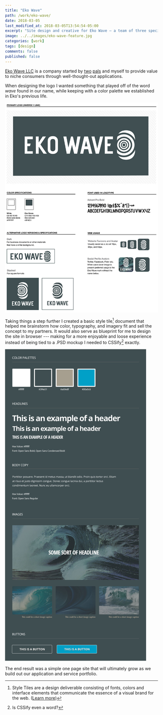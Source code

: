 ```yaml
---
title: "Eko Wave"
path: /work/eko-wave/
date: 2018-03-05
last_modified_at: 2018-03-05T13:54:54-05:00
excerpt: "Site design and creative for Eko Wave — a team of three specializing in niche applications."
image: ../../images/eko-wave-feature.jpg
categories: [work]
tags: [design]
comments: false
published: false
---
```


[Eko Wave LLC](http://ekowave.com) is a company started by [two](https://twitter.com/endonend) [pals](https://twitter.com/bjpmba) and myself to provide value to niche consumers through well-thought-out applications.

When designing the logo I wanted something that played off of the word *wave* found in our name, while keeping with a color palette we established in Eko's previous life.

![Eko Wave logo guide](../../images/eko-wave-logo-guide.jpg)

Taking things a step further I created a basic style tile[^style-tile] document that helped me brainstorm how color, typography, and imagery fit and sell the concept to my partners. It would also serve as blueprint for me to design the site in browser --- making for a more enjoyable and loose experience instead of being tied to a .PSD mockup I needed to CSSify[^cssify] exactly.

[^style-tile]: Style Tiles are a design deliverable consisting of fonts, colors and interface elements that communicate the essence of a visual brand for the web. ([Learn more](http://styletil.es/))

[^cssify]: Is CSSify even a word?

![Eko Wave style tile](../../images/eko-wave-style-tile.jpg)

The end result was a simple one page site that will ultimately grow as we build out our application and service portfolio.
